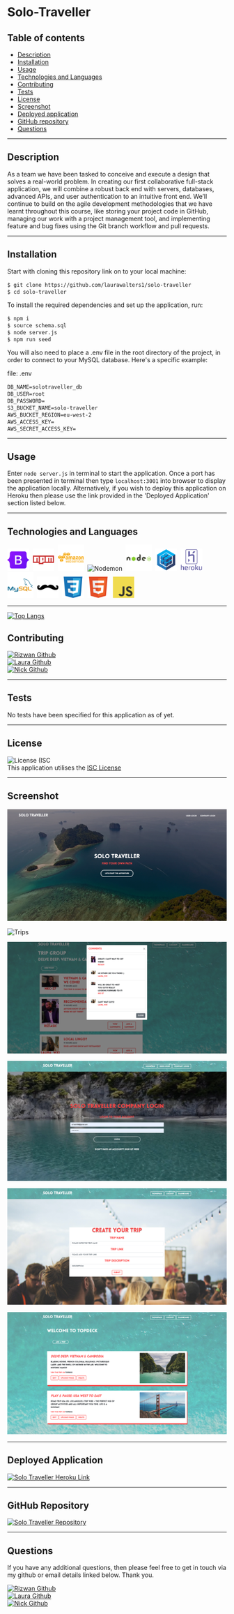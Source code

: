 # Solo-Traveller

## Table of contents

- [Description](#description)
- [Installation](#installation)
- [Usage](#usage)
- [Technologies and Languages](#technologies-and-languages)
- [Contributing](#contributing)
- [Tests](#tests)
- [License](#license)
- [Screenshot](#screenshot)
- [Deployed application](#deployed-application)
- [GitHub repository](#github-repository)
- [Questions](#questions)

---

## Description

As a team we have been tasked to conceive and execute a design that solves a real-world problem. In creating our first collaborative full-stack application, we will combine a robust back end with servers, databases, advanced APIs, and user authentication to an intuitive front end. We’ll continue to build on the agile development methodologies that we have learnt throughout this course, like storing your project code in GitHub, managing our work with a project management tool, and implementing feature and bug fixes using the Git branch workflow and pull requests.

---

## Installation

Start with cloning this repository link on to your local machine:

```
$ git clone https://github.com/laurawalters1/solo-traveller
$ cd solo-traveller
```

To install the required dependencies and set up the application, run:

```
$ npm i
$ source schema.sql
$ node server.js
$ npm run seed
```

You will also need to place a .env file in the root directory of the project, in order to connect to your MySQL database. Here's a specific example:

file: .env

```
DB_NAME=solotraveller_db
DB_USER=root
DB_PASSWORD=
S3_BUCKET_NAME=solo-traveller
AWS_BUCKET_REGION=eu-west-2
AWS_ACCESS_KEY=
AWS_SECRET_ACCESS_KEY=
```

---

## Usage

Enter `node server.js` in terminal to start the application. Once a port has been presented in terminal then type `localhost:3001` into browser to display the application locally. Alternatively, if you wish to deploy this application on Heroku then please use the link provided in the 'Deployed Application' section listed below.

---

## Technologies and Languages

<div>
<img src="https://raw.githubusercontent.com/devicons/devicon/master/icons/bootstrap/bootstrap-original.svg" title="Bootstrap" alt="Bootstrap" width="50" height="50"/>&nbsp;
<img src="https://raw.githubusercontent.com/devicons/devicon/master/icons/npm/npm-original-wordmark.svg" title="npm" alt="npm" width="50" height="50"/>&nbsp;
<img src="https://raw.githubusercontent.com/devicons/devicon/master/icons/amazonwebservices/amazonwebservices-plain-wordmark.svg" title="AWS" alt="AWS" width="60" height="60"/>&nbsp;
<img src="https://cdn.freebiesupply.com/logos/large/2x/nodemon-logo-png-transparent.png" title="Nodemon" alt="Nodemon" width="50" height="50"/>&nbsp;
<img src="https://raw.githubusercontent.com/devicons/devicon/master/icons/nodejs/nodejs-original-wordmark.svg" title="NodeJS" alt="NodeJS" width="60" height="60"/>&nbsp;
<img src="https://raw.githubusercontent.com/devicons/devicon/master/icons/sequelize/sequelize-original.svg" title="Sequelize" alt="Sequelize UI" width="50" height="50"/>&nbsp;
<img src="https://raw.githubusercontent.com/devicons/devicon/master/icons/heroku/heroku-original-wordmark.svg" title="Heroku" alt="Heroku" width="50" height="50"/>&nbsp;
<img src="https://raw.githubusercontent.com/devicons/devicon/master/icons/mysql/mysql-original-wordmark.svg" title="MySQL"  alt="MySQL" width="60" height="60"/>&nbsp;
<img src="https://raw.githubusercontent.com/devicons/devicon/master/icons/handlebars/handlebars-original.svg" title="Handlebars" alt="Handlebars" width="50" height="50"/>&nbsp;
<img src="https://raw.githubusercontent.com/devicons/devicon/master/icons/css3/css3-original.svg" title="CSS3" alt="CSS" width="50" height="50"/>&nbsp;
<img src="https://raw.githubusercontent.com/devicons/devicon/master/icons/html5/html5-original.svg" title="HTML5" alt="HTML" width="50" height="50"/>&nbsp;
<img src="https://raw.githubusercontent.com/devicons/devicon/master/icons/javascript/javascript-original.svg" title="JavaScript" alt="JavaScript" width="50" height="50"/>&nbsp;
</div>

---

[![Top Langs](https://github-readme-stats.vercel.app/api/top-langs/?username=riz1ash786&layout=compact&theme=vision-friendly-dark)](https://github.com/riz1ash786/github-readme-stats)

## Contributing

<div id="badges">
  <a href="https://github.com/riz1ash786">
    <img src="https://img.shields.io/badge/profile-RIZWAN ASHRAF-blue?style=for-the-badge&logo=GITHUB&logoColor=white" alt="Rizwan Github"/>
  </a> <br />
  <a href="https://github.com/laurawalters1">
    <img src="https://img.shields.io/badge/profile-LAURA WALTERS-red?style=for-the-badge&logo=GITHUB&logoColor=white" alt="Laura Github"/>
  </a> <br />
  <a href="https://github.com/NKC27">
    <img src="https://img.shields.io/badge/profile-NICK CLARKE-success?style=for-the-badge&logo=GITHUB&logoColor=white" alt="Nick Github"/>
  </a>
</div>

---

## Tests

No tests have been specified for this application as of yet.

---

## License

![License (ISC](https://img.shields.io/badge/License-ISC-brightgreen?style=plastic&logo=appveyor.svg) <br />
This application utilises the [ISC License](https://opensource.org/licenses/ISC "License Link")

---

## Screenshot

![Homepage](./public/images/homepage.png)

![Trips](./public/images/trips.png)

![Comments](./public/images/comments.png)

![Company Login](./public/images/company-login.png)

![Create Trip](./public/images/create-trip.png)

![Company Dashboard](./public/images/company-dashboard.png)

---

## Deployed Application

<div id="badges">
  <a href="https://tranquil-garden-06194.herokuapp.com/">
    <img src="https://img.shields.io/badge/heroku-Solo Traveller-blue?style=for-the-badge&logo=HEROKU&logoColor=white" alt="Solo Traveller Heroku Link"/>
  </a>
</div>

---

## GitHub Repository

<div id="badges">
  <a href="https://github.com/laurawalters1/solo-traveller">
    <img src="https://img.shields.io/badge/Repository-Solo Traveller-blue?style=for-the-badge&logo=GITHUB&logoColor=white" alt="Solo Traveller Repository"/>
  </a>
</div>

---

## Questions

If you have any additional questions, then please feel free to get in touch via my github or email details linked below. Thank you.

<div id="badges">
  <a href="mailto:riz1ash786@gmail.com">
    <img src="https://img.shields.io/badge/EMAIL-RIZWAN ASHRAF-blue?style=for-the-badge&logo=&logoColor=white" alt="Rizwan Github"/>
  </a> <br />
  <a href="mailto:lauraewalters1098@gmail.com">
    <img src="https://img.shields.io/badge/EMAIL-LAURA WALTERS-red?style=for-the-badge&logo=&logoColor=white" alt="Laura Github"/>
  </a> <br />
  <a href="mailto:n.clarke2785@gmail.com">
    <img src="https://img.shields.io/badge/EMAIL-NICK CLARKE-success?style=for-the-badge&logo=&logoColor=white" alt="Nick Github"/>
  </a>
</div>
